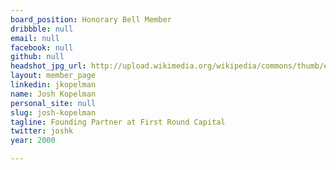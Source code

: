 ```yaml
---
board_position: Honorary Bell Member
dribbble: null
email: null
facebook: null
github: null
headshot_jpg_url: http://upload.wikimedia.org/wikipedia/commons/thumb/e/e9/Josh_Kopelman_photo.jpg/220px-Josh_Kopelman_photo.jpg
layout: member_page
linkedin: jkopelman
name: Josh Kopelman
personal_site: null
slug: josh-kopelman
tagline: Founding Partner at First Round Capital
twitter: joshk
year: 2000

---
```

